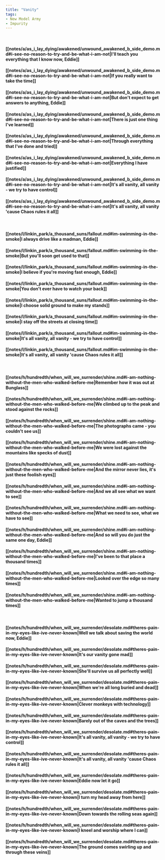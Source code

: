 ```yaml
---
title: "Vanity"
tags:
- New Model Army
- Impurity
---
```

&nbsp;
#### [[notes/a/as_i_lay_dying/awakened/unwound_awakened_b_side_demo.md#i-see-no-reason-to-try-and-be-what-i-am-not|I'll teach you everything that I know now, Eddie]]
#### [[notes/a/as_i_lay_dying/awakened/unwound_awakened_b_side_demo.md#i-see-no-reason-to-try-and-be-what-i-am-not|If you really want to take the time]]
#### [[notes/a/as_i_lay_dying/awakened/unwound_awakened_b_side_demo.md#i-see-no-reason-to-try-and-be-what-i-am-not|But don't expect to get answers to anything, Eddie]]
#### [[notes/a/as_i_lay_dying/awakened/unwound_awakened_b_side_demo.md#i-see-no-reason-to-try-and-be-what-i-am-not|There is just one thing I've learned]]
#### [[notes/a/as_i_lay_dying/awakened/unwound_awakened_b_side_demo.md#i-see-no-reason-to-try-and-be-what-i-am-not|Through everything that I've done and tried]]
#### [[notes/a/as_i_lay_dying/awakened/unwound_awakened_b_side_demo.md#i-see-no-reason-to-try-and-be-what-i-am-not|Everything I have justified]]
#### [[notes/a/as_i_lay_dying/awakened/unwound_awakened_b_side_demo.md#i-see-no-reason-to-try-and-be-what-i-am-not|It's all vanity, all vanity - we try to have control]]
#### [[notes/a/as_i_lay_dying/awakened/unwound_awakened_b_side_demo.md#i-see-no-reason-to-try-and-be-what-i-am-not|It's all vanity, all vanity 'cause Chaos rules it all]]
&nbsp;
#### [[notes/l/linkin_park/a_thousand_suns/fallout.md#im-swimming-in-the-smoke|I always drive like a madman, Eddie]]
#### [[notes/l/linkin_park/a_thousand_suns/fallout.md#im-swimming-in-the-smoke|But you'll soon get used to that]]
#### [[notes/l/linkin_park/a_thousand_suns/fallout.md#im-swimming-in-the-smoke|I believe if you're moving fast enough, Eddie]]
#### [[notes/l/linkin_park/a_thousand_suns/fallout.md#im-swimming-in-the-smoke|You don't ever have to watch your back]]
#### [[notes/l/linkin_park/a_thousand_suns/fallout.md#im-swimming-in-the-smoke|I choose solid ground to make my stands]]
#### [[notes/l/linkin_park/a_thousand_suns/fallout.md#im-swimming-in-the-smoke|I stay off the streets at closing time]]
#### [[notes/l/linkin_park/a_thousand_suns/fallout.md#im-swimming-in-the-smoke|It's all vanity, all vanity - we try to have control]]
#### [[notes/l/linkin_park/a_thousand_suns/fallout.md#im-swimming-in-the-smoke|It's all vanity, all vanity 'cause Chaos rules it all]]
&nbsp;
#### [[notes/h/hundredth/when_will_we_surrender/shine.md#i-am-nothing-without-the-men-who-walked-before-me|Remember how it was out at Bunglass]]
#### [[notes/h/hundredth/when_will_we_surrender/shine.md#i-am-nothing-without-the-men-who-walked-before-me|We climbed up to the peak and stood against the rocks]]
#### [[notes/h/hundredth/when_will_we_surrender/shine.md#i-am-nothing-without-the-men-who-walked-before-me|The photographs came - you couldn't see us]]
#### [[notes/h/hundredth/when_will_we_surrender/shine.md#i-am-nothing-without-the-men-who-walked-before-me|We were lost against the mountains like specks of dust]]
#### [[notes/h/hundredth/when_will_we_surrender/shine.md#i-am-nothing-without-the-men-who-walked-before-me|And the mirror never lies, it's just these foolish eyes]]
#### [[notes/h/hundredth/when_will_we_surrender/shine.md#i-am-nothing-without-the-men-who-walked-before-me|And we all see what we want to see]]
#### [[notes/h/hundredth/when_will_we_surrender/shine.md#i-am-nothing-without-the-men-who-walked-before-me|What we need to see, what we have to see]]
#### [[notes/h/hundredth/when_will_we_surrender/shine.md#i-am-nothing-without-the-men-who-walked-before-me|And so will you do just the same one day, Eddie]]
#### [[notes/h/hundredth/when_will_we_surrender/shine.md#i-am-nothing-without-the-men-who-walked-before-me|I've been to that place a thousand times]]
#### [[notes/h/hundredth/when_will_we_surrender/shine.md#i-am-nothing-without-the-men-who-walked-before-me|Looked over the edge so many times]]
#### [[notes/h/hundredth/when_will_we_surrender/shine.md#i-am-nothing-without-the-men-who-walked-before-me|Wanted to jump a thousand times]]
&nbsp;
#### [[notes/h/hundredth/when_will_we_surrender/desolate.md#theres-pain-in-my-eyes-like-ive-never-known|Well we talk about saving the world now, Eddie]]
#### [[notes/h/hundredth/when_will_we_surrender/desolate.md#theres-pain-in-my-eyes-like-ive-never-known|It's our vanity gone mad]]
#### [[notes/h/hundredth/when_will_we_surrender/desolate.md#theres-pain-in-my-eyes-like-ive-never-known|She'll survive us all perfectly well]]
#### [[notes/h/hundredth/when_will_we_surrender/desolate.md#theres-pain-in-my-eyes-like-ive-never-known|When we're all long buried and dead]]
#### [[notes/h/hundredth/when_will_we_surrender/desolate.md#theres-pain-in-my-eyes-like-ive-never-known|Clever monkeys with technology]]
#### [[notes/h/hundredth/when_will_we_surrender/desolate.md#theres-pain-in-my-eyes-like-ive-never-known|Barely out of the caves and the trees]]
#### [[notes/h/hundredth/when_will_we_surrender/desolate.md#theres-pain-in-my-eyes-like-ive-never-known|It's all vanity, all vanity - we try to have control]]
#### [[notes/h/hundredth/when_will_we_surrender/desolate.md#theres-pain-in-my-eyes-like-ive-never-known|It's all vanity, all vanity 'cause Chaos rules it all]]
#### [[notes/h/hundredth/when_will_we_surrender/desolate.md#theres-pain-in-my-eyes-like-ive-never-known|Eddie now let it go]]
#### [[notes/h/hundredth/when_will_we_surrender/desolate.md#theres-pain-in-my-eyes-like-ive-never-known|I turn my head away from here]]
#### [[notes/h/hundredth/when_will_we_surrender/desolate.md#theres-pain-in-my-eyes-like-ive-never-known|Down towards the rolling seas again]]
#### [[notes/h/hundredth/when_will_we_surrender/desolate.md#theres-pain-in-my-eyes-like-ive-never-known|I kneel and worship where I can]]
#### [[notes/h/hundredth/when_will_we_surrender/desolate.md#theres-pain-in-my-eyes-like-ive-never-known|The ground comes swirling up and through these veins]]
